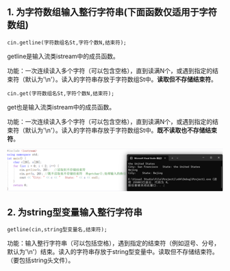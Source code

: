 ## 1. 为字符数组输入整行字符串(下面函数仅适用于字符数组)

```
cin.getline(字符数组名St,字符个数N,结束符);
```

getline是输入流类istream中的成员函数。

功能：一次连续读入多个字符（可以包含空格），直到读满N个，或遇到指定的结束符（默认为'\n'）。读入的字符串存放于字符数组St中。**读取但不存储结束符**。

```
cin.get(字符数组名St,字符个数N,结束符);
```

get也是输入流类istream中的成员函数。

功能：一次连续读入多个字符（可以包含空格），直到读满N个，或遇到指定的结束符（默认为'\n'）。读入的字符串存放于字符数组St中。**既不读取也不存储结束符**。

![](https://github.com/2364898973/data/blob/main/image/%E5%B1%8F%E5%B9%95%E6%88%AA%E5%9B%BE%202024-05-09%20151447.png)

## 2. 为string型变量输入整行字符串

```
getline(cin,string型变量名,结束符);
```

功能：输入整行字符串（可以包括空格），遇到指定的结束符（例如逗号、分号，默认为'\n'）结束。读入的字符串存放于string型变量中。读取但不存储结束符。（要包括string头文件）。

